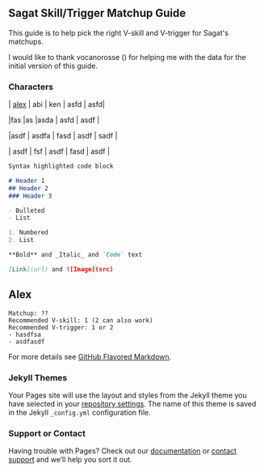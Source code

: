 
## Sagat Skill/Trigger Matchup Guide

This guide is to help pick the right V-skill and V-trigger for Sagat's matchups. 

I would like to thank vocanorosse () for helping me with the data for the initial version of this guide.

### Characters

| [alex](#alex) | abi | ken | asfd  |  asfd|

|fas   |as   |asda   | asfd  | asdf |

|asdf  |  asdfa |  fasd | asdf  | sadf |

|  asdf | fsf   | asdf  |  fasd | asdf  |


```markdown
Syntax highlighted code block

# Header 1
## Header 2
### Header 3

- Bulleted
- List

1. Numbered
2. List

**Bold** and _Italic_ and `Code` text

[Link](url) and ![Image](src)
```


## Alex
```
Matchup: ??
Recommended V-skill: 1 (2 can also work)
Recommended V-trigger: 1 or 2
- hasdfsa
- asdfasdf
```

For more details see [GitHub Flavored Markdown](https://guides.github.com/features/mastering-markdown/).

### Jekyll Themes

Your Pages site will use the layout and styles from the Jekyll theme you have selected in your [repository settings](https://github.com/synkobass/tuto/settings). The name of this theme is saved in the Jekyll `_config.yml` configuration file.

### Support or Contact

Having trouble with Pages? Check out our [documentation](https://docs.github.com/categories/github-pages-basics/) or [contact support](https://github.com/contact) and we’ll help you sort it out.
